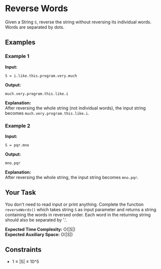 # Reverse Words

Given a String `S`, reverse the string without reversing its individual words. Words are separated by dots.

## Examples

### Example 1

**Input:**  

```text
S = i.like.this.program.very.much
```

**Output:**  

```text
much.very.program.this.like.i
```

**Explanation:**  
After reversing the whole string (not individual words), the input string becomes `much.very.program.this.like.i`.

### Example 2

**Input:**  

```text
S = pqr.mno
```

**Output:**  

```text
mno.pqr
```

**Explanation:**  
After reversing the whole string, the input string becomes `mno.pqr`.

## Your Task

You don't need to read input or print anything. Complete the function `reverseWords()` which takes string `S` as input parameter and returns a string containing the words in reversed order. Each word in the returning string should also be separated by '.'.

**Expected Time Complexity:** O(|S|)  
**Expected Auxiliary Space:** O(|S|)

## Constraints

- 1 ≤ |S| ≤ 10^5
